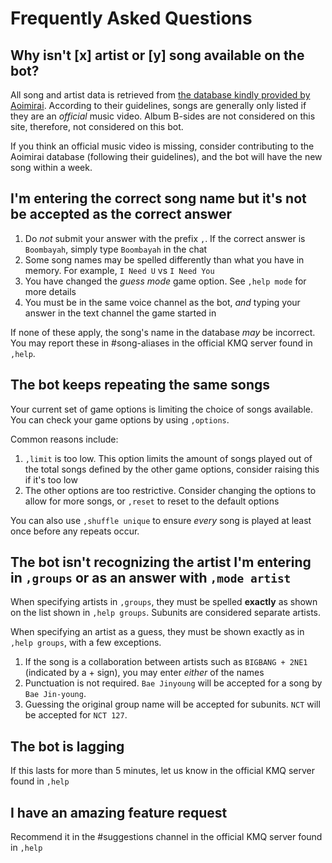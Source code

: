 # Frequently Asked Questions
## Why isn't [x] artist or [y] song available on the bot?
All song and artist data is retrieved from [the database kindly provided by Aoimirai](http://kpop.aoimirai.net/). According to their guidelines, songs are generally only listed if they are an *official* music video. Album B-sides are not considered on this site, therefore, not considered on this bot.

If you think an official music video is missing, consider contributing to the Aoimirai database (following their guidelines), and the bot will have the new song within a week.

## I'm entering the correct song name but it's not be accepted as the correct answer
1. Do *not* submit your answer with the prefix `,`. If the correct answer is `Boombayah`, simply type `Boombayah` in the chat
2. Some song names may be spelled differently than what you have in memory. For example, `I Need U` vs `I Need You`
3. You have changed the *guess mode* game option. See `,help mode` for more details
4. You must be in the same voice channel as the bot, *and* typing your answer in the text channel the game started in

If none of these apply, the song's name in the database *may* be incorrect. You may report these in #song-aliases in the official KMQ server found in `,help`. 

## The bot keeps repeating the same songs
Your current set of game options is limiting the choice of songs available. You can check your game options by using `,options`. 

Common reasons include:
1. `,limit` is too low. This option limits the amount of songs played out of the total songs defined by the other game options, consider raising this if it's too low
2. The other options are too restrictive. Consider changing the options to allow for more songs, or `,reset` to reset to the default options

You can also use `,shuffle unique` to ensure *every* song is played at least once before any repeats occur.
## The bot isn't recognizing the artist I'm entering in `,groups` or as an answer with `,mode artist`
When specifying artists in `,groups`, they must be spelled **exactly** as shown on the list shown in `,help groups`. Subunits are considered separate artists.

When specifying an artist as a guess, they must be shown exactly as in `,help groups`, with a few exceptions.
1. If the song is a collaboration between artists such as `BIGBANG + 2NE1` (indicated by a + sign), you may enter *either* of the names
2. Punctuation is not required. `Bae Jinyoung` will be accepted for a song by `Bae Jin-young`.
3. Guessing the original group name will be accepted for subunits. `NCT` will be accepted for `NCT 127`.

## The bot is lagging
If this lasts for more than 5 minutes, let us know in the official KMQ server found in `,help`

## I have an amazing feature request
Recommend it in the #suggestions channel in the official KMQ server found in `,help`
